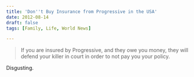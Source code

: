 ```yaml
---
title: 'Don''t Buy Insurance from Progressive in the USA'
date: 2012-08-14
draft: false
tags: [Family, Life, World News]

---
```


> If you are insured by Progressive, and they owe you money, they will defend your killer in court in order to not pay you your policy.

Disgusting.